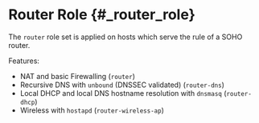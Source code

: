 # Router Role {#\_router_role}

The `router` role set is applied on hosts which serve the rule of a SOHO
router.

Features:

- NAT and basic Firewalling (`router`)
- Recursive DNS with `unbound` (DNSSEC validated) (`router-dns`)
- Local DHCP and local DNS hostname resolution with `dnsmasq`
  (`router-dhcp`)
- Wireless with `hostapd` (`router-wireless-ap`)
